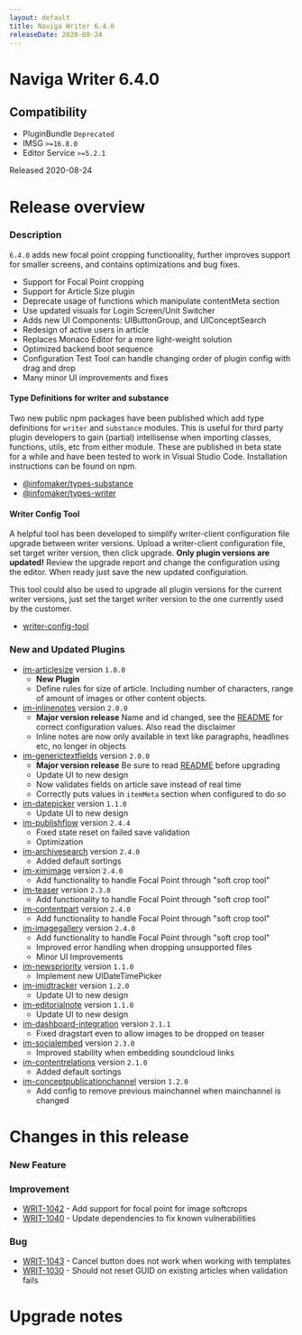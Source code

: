```yaml
---
layout: default
title: Naviga Writer 6.4.0
releaseDate: 2020-08-24
---
```

<div class="jumbotron">
    <h1>Naviga Writer 6.4.0</h1>    
    <h2>Compatibility</h2>
    <ul>
        <li>PluginBundle <code>Deprecated</code></li>
        <li>IMSG <code>>=16.8.0</code></li>
        <li>Editor Service <code>>=5.2.1</code></li>
    </ul>
</div>

Released 2020-08-24


# Release overview 

### Description

`6.4.0` adds new focal point cropping functionality, further improves support for smaller screens, and contains optimizations and bug fixes.

* Support for Focal Point cropping
* Support for Article Size plugin
* Deprecate usage of functions which manipulate contentMeta section
* Use updated visuals for Login Screen/Unit Switcher
* Adds new UI Components: UIButtonGroup, and UIConceptSearch
* Redesign of active users in article
* Replaces Monaco Editor for a more light-weight solution
* Optimized backend boot sequence
* Configuration Test Tool can handle changing order of plugin config with drag and drop
* Many minor UI improvements and fixes

#### Type Definitions for writer and substance

Two new public npm packages have been published which add type definitions for `writer` and `substance` modules. This is useful for third party plugin
developers to gain (partial) intellisense when importing classes, functions, utils, etc from either module. These are published in beta state for a while
and have been tested to work in Visual Studio Code. Installation instructions can be found on npm.

- [@infomaker/types-substance](https://www.npmjs.com/package/@infomaker/types-substance)
- [@infomaker/types-writer](https://www.npmjs.com/package/@infomaker/types-writer)

#### Writer Config Tool

A helpful tool has been developed to simplify writer-client configuration file upgrade between writer versions. Upload a writer-client configuration file,
set target writer version, then click upgrade. **Only plugin versions are updated!** Review the upgrade report and change the configuration using the
editor. When ready just save the new updated configuration. 

This tool could also be used to upgrade all plugin versions for the current writer versions, just set the target writer version to the one currently 
used by the customer.

- [writer-config-tool](http://writer-config-tool.s3-website-eu-west-1.amazonaws.com/)

### New and Updated Plugins

* [im-articlesize](https://plugins.writer.infomaker.io/v1/infomaker/im-articlesize/1.0.0/README.html) version `1.0.0`
    * **New Plugin**
    * Define rules for size of article. Including number of characters, range of amount of images or other content objects.
* [im-inlinenotes](https://plugins.writer.infomaker.io/v1/infomaker/im-inlinenotes/2.0.0/README.html) version `2.0.0`
    * **Major version release** Name and id changed, see the [README](https://plugins.writer.infomaker.io/v1/infomaker/im-inlinenotes/2.0.0/README.html) for correct configuration values. Also read the disclaimer
    * Inline notes are now only available in text like paragraphs, headlines etc, no longer in objects
* [im-generictextfields](https://plugins.writer.infomaker.io/v1/infomaker/im-generictextfields/2.0.0/README.html) version `2.0.0`
    * **Major version release** Be sure to read [README](https://plugins.writer.infomaker.io/v1/infomaker/im-generictextfields/2.0.0/README.html) before upgrading
    * Update UI to new design
    * Now validates fields on article save instead of real time
    * Correctly puts values in `itemMeta` section when configured to do so
* [im-datepicker](https://plugins.writer.infomaker.io/v1/infomaker/im-datepicker/1.1.0/README.html) version `1.1.0`
    * Update UI to new design
* [im-publishflow](https://plugins.writer.infomaker.io/v1/infomaker/im-publishflow/2.4.4/README.html) version `2.4.4`
     * Fixed state reset on failed save validation
     * Optimization
* [im-archivesearch](https://plugins.writer.infomaker.io/v1/infomaker/im-archivesearch/2.4.0/README.html) version `2.4.0`
    * Added default sortings
* [im-ximimage](https://plugins.writer.infomaker.io/v1/infomaker/im-ximimage/2.4.0/README.html) version `2.4.0`
    * Add functionality to handle Focal Point through "soft crop tool"
* [im-teaser](https://plugins.writer.infomaker.io/v1/infomaker/im-teaser/latest/2.3.0.html) version `2.3.0`
    * Add functionality to handle Focal Point through "soft crop tool"
* [im-contentpart](https://plugins.writer.infomaker.io/v1/infomaker/im-contentpart/2.4.0/README.html) version `2.4.0`
    * Add functionality to handle Focal Point through "soft crop tool"
* [im-imagegallery](https://plugins.writer.infomaker.io/v1/infomaker/im-imagegallery/2.4.0/README.html) version `2.4.0`
    * Add functionality to handle Focal Point through "soft crop tool"
    * Improved error handling when dropping unsupported files
    * Minor UI Improvements
* [im-newspriority](https://plugins.writer.infomaker.io/v1/infomaker/im-newspriority/1.1.0/README.html) version `1.1.0`
    * Implement new UIDateTimePicker
* [im-imidtracker](https://plugins.writer.infomaker.io/v1/infomaker/im-imidtracker/1.2.0/README.html) version `1.2.0`
    * Update UI to new design
* [im-editorialnote](https://plugins.writer.infomaker.io/v1/infomaker/im-editorialnote/1.1.0/README.html) version `1.1.0`
    * Update UI to new design
* [im-dashboard-integration](https://plugins.writer.infomaker.io/v1/infomaker/im-dashboard-integration/2.1.1/README.html) version `2.1.1`
    * Fixed dragstart even to allow images to be dropped on teaser
* [im-socialembed](https://plugins.writer.infomaker.io/v1/infomaker/im-socialembed/2.3.0/README.html) version `2.3.0`
    * Improved stability when embedding soundcloud links
* [im-contentrelations](https://plugins.writer.infomaker.io/v1/infomaker/im-contentrelations/2.1.0/README.html) version `2.1.0`
    * Added default sortings
* [im-conceptpublicationchannel](https://plugins.writer.infomaker.io/v1/infomaker/im-conceptpublicationchannel/1.2.0/README.html) version `1.2.0`
    * Add config to remove previous mainchannel when mainchannel is changed

  

# Changes in this release  


### New Feature 



### Improvement 
 
 * [WRIT-1042](https://jira.infomaker.se/browse/WRIT-1042) - Add support for focal point for image softcrops  
 * [WRIT-1040](https://jira.infomaker.se/browse/WRIT-1040) - Update dependencies to fix known vulnerabilities 


### Bug 
 
 * [WRIT-1043](https://jira.infomaker.se/browse/WRIT-1043) - Cancel button does not work when working with templates   
 * [WRIT-1030](https://jira.infomaker.se/browse/WRIT-1030) - Should not reset GUID on existing articles when validation fails 




# Upgrade notes  
                 

